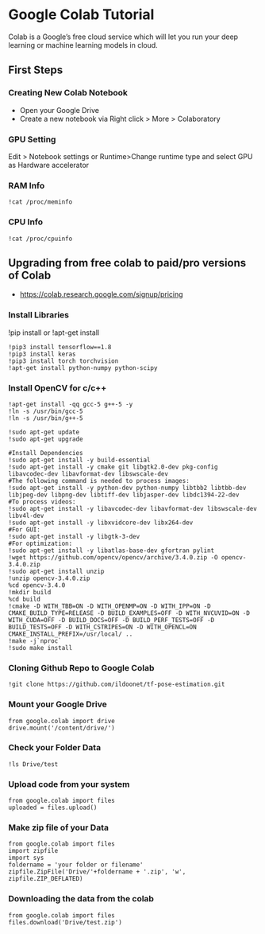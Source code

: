 # Google Colab Tutorial

Colab is a Google’s free cloud service which will let you run your deep learning or machine learning models in cloud.

## First Steps

### Creating New Colab Notebook

* Open your Google Drive
* Create a new notebook via Right click > More > Colaboratory

### GPU Setting

Edit > Notebook settings or Runtime>Change runtime type and select GPU as Hardware accelerator

### RAM Info
```
!cat /proc/meminfo
```

### CPU Info

```
!cat /proc/cpuinfo
```

## Upgrading from free colab to paid/pro versions of Colab

* https://colab.research.google.com/signup/pricing

### Install Libraries

!pip install or !apt-get install

```
!pip3 install tensorflow==1.8
!pip3 install keras
!pip3 install torch torchvision
!apt-get install python-numpy python-scipy
```
### Install OpenCV for c/c++

```
!apt-get install -qq gcc-5 g++-5 -y
!ln -s /usr/bin/gcc-5 
!ln -s /usr/bin/g++-5 

!sudo apt-get update
!sudo apt-get upgrade

#Install Dependencies
!sudo apt-get install -y build-essential 
!sudo apt-get install -y cmake git libgtk2.0-dev pkg-config libavcodec-dev libavformat-dev libswscale-dev
#The following command is needed to process images:
!sudo apt-get install -y python-dev python-numpy libtbb2 libtbb-dev libjpeg-dev libpng-dev libtiff-dev libjasper-dev libdc1394-22-dev
#To process videos:
!sudo apt-get install -y libavcodec-dev libavformat-dev libswscale-dev libv4l-dev
!sudo apt-get install -y libxvidcore-dev libx264-dev
#For GUI:
!sudo apt-get install -y libgtk-3-dev
#For optimization:
!sudo apt-get install -y libatlas-base-dev gfortran pylint
!wget https://github.com/opencv/opencv/archive/3.4.0.zip -O opencv-3.4.0.zip
!sudo apt-get install unzip
!unzip opencv-3.4.0.zip
%cd opencv-3.4.0
!mkdir build
%cd build
!cmake -D WITH_TBB=ON -D WITH_OPENMP=ON -D WITH_IPP=ON -D CMAKE_BUILD_TYPE=RELEASE -D BUILD_EXAMPLES=OFF -D WITH_NVCUVID=ON -D WITH_CUDA=OFF -D BUILD_DOCS=OFF -D BUILD_PERF_TESTS=OFF -D BUILD_TESTS=OFF -D WITH_CSTRIPES=ON -D WITH_OPENCL=ON CMAKE_INSTALL_PREFIX=/usr/local/ ..
!make -j`nproc`
!sudo make install

```
### Cloning Github Repo to Google Colab

```
!git clone https://github.com/ildoonet/tf-pose-estimation.git
```
### Mount your Google Drive

```
from google.colab import drive
drive.mount('/content/drive/')
```

### Check your Folder Data

```
!ls Drive/test
```

### Upload code from your system

```
from google.colab import files
uploaded = files.upload()
```
### Make zip file of your Data

```
from google.colab import files
import zipfile
import sys
foldername = 'your folder or filename'
zipfile.ZipFile('Drive/'+foldername + '.zip', 'w', zipfile.ZIP_DEFLATED)
```

### Downloading the data from the colab

```
from google.colab import files
files.download('Drive/test.zip')
```
